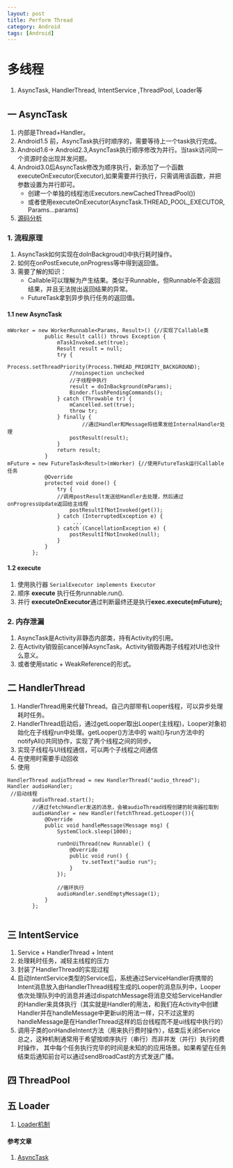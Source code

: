 ```yaml
---
layout: post
title: Perform Thread
category: Android
tags: [Android]
---
```


# 多线程
1. AsyncTask, HandlerThread, IntentService ,ThreadPool, Loader等

## 一 AsyncTask
1. 内部是Thread+Handler。
2. Android1.5	前，AsyncTask执行时顺序的，需要等待上一个task执行完成。
3. Android1.6-> Android2.3,AsyncTask执行顺序修改为并行。当task访问同一个资源时会出现并发问题。
4. Android3.0后AsyncTask修改为顺序执行，新添加了一个函数executeOnExecutor(Executor),如果需要并行执行，只需调用该函数，并把参数设置为并行即可。
	* 创建一个单独的线程池(Executors.newCachedThreadPool())
	* 或者使用executeOnExecutor(AsyncTask.THREAD_POOL_EXECUTOR, Params...params)
5. [源码分析](https://blog.csdn.net/liyuchong2537631/article/details/49760177)


### 1. 流程原理
1. AsyncTask如何实现在doInBackgroud()中执行耗时操作。
2. 如何在onPostExecute,onProgress等中得到返回值。
3. 需要了解的知识：
	* Callable可以理解为产生结果。类似于Runnable，但Runnable不会返回结果，并且无法抛出返回结果的异常。
	* FutureTask拿到异步执行任务的返回值。


#### 1.1 new AsyncTask

```
mWorker = new WorkerRunnable<Params, Result>() {//实现了Callable类
            public Result call() throws Exception {
                mTaskInvoked.set(true);
                Result result = null;
                try {
                    Process.setThreadPriority(Process.THREAD_PRIORITY_BACKGROUND);
                    //noinspection unchecked
                    //子线程中执行
                    result = doInBackground(mParams);
                    Binder.flushPendingCommands();
                } catch (Throwable tr) {
                    mCancelled.set(true);
                    throw tr;
                } finally {
                		//通过Handler和Message将结果发给InternalHandler处理
                    postResult(result);
                }
                return result;
            }
mFuture = new FutureTask<Result>(mWorker) {//使用FutureTask运行Callable任务
            @Override
            protected void done() {
                try {
                //调用postResult发送给Handler去处理，然后通过onProgressUpdate返回给主线程
                    postResultIfNotInvoked(get());
                } catch (InterruptedException e) {
                	 ...
                } catch (CancellationException e) {
                    postResultIfNotInvoked(null);
                }
            }
        };           
```


#### 1.2 execute
1. 使用执行器 `SerialExecutor implements Executor`
2. 顺序 **execute** 执行任务runnable.run().
3. 并行 **executeOnExecutor**通过判断最终还是执行**exec.execute(mFuture);**


### 2. 内存泄漏
1. AsyncTask是Activity非静态内部类，持有Activity的引用。
2. 在Activity销毁前cancel掉AsyncTask。Activity销毁再跑子线程对UI也没什么意义。
3. 或者使用static + WeakReference的形式。

## 二 HandlerThread
1. HandlerThread用来代替Thread。自己内部带有Looper线程，可以异步处理耗时任务。
2. HandlerThread启动后，通过getLooper取出Looper(主线程)，Looper对象初始化在子线程run中处理。getLooper()方法中的 wait()与run方法中的notifyAll()共同协作，实现了两个线程之间的同步。
3. 实现子线程与UI线程通信，可以两个子线程之间通信
4. 在使用时需要手动回收
5. 使用

```
HandlerThread audioThread = new HandlerThread("audio_thread");
Handler audioHandler;
 //启动线程
        audioThread.start();
        //通过fetchHandler发送的消息，会被audioThread线程创建的轮询器拉取到
        audioHandler = new Handler(fetchThread.getLooper()){
            @Override
            public void handleMessage(Message msg) {
                SystemClock.sleep(1000);

                runOnUiThread(new Runnable() {
                    @Override
                    public void run() {
                        tv.setText("audio run");
                    }
                });

                //循环执行
                audioHandler.sendEmptyMessage(1);
            }
        };
    
```

## 三 IntentService
1. Service + HandlerThread + Intent
2. 处理耗时任务，减轻主线程的压力
3. 封装了HandlerThread的实现过程
4. 启动IntentService类型的Service后，系统通过ServiceHandler将携带的Intent消息放入由HandlerThread线程生成的Looper的消息队列中，Looper依次处理队列中的消息并通过dispatchMessage将消息交给ServiceHandler的Handler来具体执行（其实就是Handler的用法，和我们在Activity中创建Handler并在handleMessage中更新ui的用法一样，只不过这里的handleMessage是在HandlerThread这样的后台线程而不是ui线程中执行的）
5. 调用子类的onHandleIntent方法（用来执行费时操作），结束后关闭Service 总之，这种机制通常用于希望按顺序执行（串行）而非并发（并行）执行的费时操作， 
其中每个任务执行完毕的时间是未知的的应用场景。如果希望在任务结束后通知前台可以通过sendBroadCast的方式发送广播。

## 四 ThreadPool


## 五 Loader
1. [Loader机制](https://blog.csdn.net/sk719887916/article/details/51540610)



#### 参考文章
1. [AsyncTask](https://blog.csdn.net/hpc19950723/article/details/70738922)



